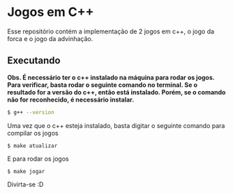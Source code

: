# Jogos em C++
Esse repositório contém a implementação de 2 jogos em c++, o jogo da forca e o jogo da advinhação.

## Executando
**Obs. É necessário ter o c++ instalado na máquina para rodar os jogos. Para verificar, basta rodar o seguinte comando no terminal. Se o resultado for a versão do c++, então está instalado. Porém, se o comando não for reconhecido, é necessário instalar.**

```bash
$ g++ --version
```

Uma vez que o c++ esteja instalado, basta digitar o seguinte comando para compilar os jogos
```
$ make atualizar
```
E para rodar os jogos
```
$ make jogar
```

Divirta-se :D